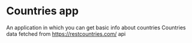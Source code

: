 # Countries app

An application in which you can get basic info about countries
Countries data fetched from https://restcountries.com/ api
